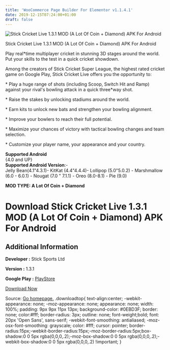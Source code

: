 ```yaml
---
title: 'WooCommerce Page Builder For Elementor v1.1.4.1'
date: 2019-12-15T07:24:00+01:00
draft: false
---
```


![Stick Cricket Live 1.3.1 MOD (A Lot Of Coin + Diamond) APK For Android](https://i0.wp.com/apkhome.net/wp-content/uploads/2019/11/Stick-Cricket-Live.png "Stick Cricket Live 1.3.1 MOD (A Lot Of Coin + Diamond) APK For Android")

  

Stick Cricket Live 1.3.1 MOD (A Lot Of Coin + Diamond) APK For Android

Play real\*time multiplayer cricket in stunning 3D stages around the world. Put your skills to the test in a quick cricket showdown.

Among the creators of Stick Cricket Super League, the highest rated cricket game on Google Play, Stick Cricket Live offers you the opportunity to:

\* Play a huge range of shots (including Scoop, Switch Hit and Ramp) against your rival's bowling attack in a quick three\*way shot.

\* Raise the stakes by unlocking stadiums around the world.

\* Earn kits to unlock new bats and strengthen your bowling alignment.

\* Improve your bowlers to reach their full potential.

\* Maximize your chances of victory with tactical bowling changes and team selection.

\* Customize your player name, your appearance and your country.

**Supported Android**  
{4.0 and UP}  
**Supported Android Version**:-  
Jelly Bean(4.1"4.3.1)- KitKat (4.4"4.4.4)- Lollipop (5.0"5.0.2) - Marshmallow (6.0 - 6.0.1) - Nougat (7.0 " 7.1.1) - Oreo (8.0-8.1) - Pie (9.0)

**MOD TYPE: A Lot Of Coin + Diamond**

Download Stick Cricket Live 1.3.1 MOD (A Lot Of Coin + Diamond) APK For Android
===============================================================================

Additional Information
----------------------

**Developer :** Stick Sports Ltd

**Version :** 1.3.1

**Google Play :** [PlayStore](https://play.google.com/store/apps/details?id=com.sticksports.stickcricketlive)

  

[Download Now](https://store4app.co/post/stick-cricket-live-1-3-1-mod-a-lot-of-coin-diamond-apk-for-android_1574703021)

  
Source: [Go homepage.](https://store4app.co/post/stick-cricket-live-1-3-1-mod-a-lot-of-coin-diamond-apk-for-android_1574703021) .downloadtop{ text-align:center; -webkit-appearance: none; -moz-appearance: none; appearance: none; width: 100%; padding: 9px 9px 11px 13px; background-color: #0EBD3F; border: none; color:#fff; border-radius: 3px; outline: none; font-weight;bold; font: 20px 'Open Sans', sans-serif; -webkit-font-smoothing: antialiased; -moz-osx-font-smoothing: grayscale; color: #fff; cursor: pointer; border-radius:15px;-webkit-border-radius:15px;-moz-border-radius:5px;box-shadow:0 0 5px rgba(0,0,0,.2);-moz-box-shadow:0 0 5px rgba(0,0,0,.2);-webkit-box-shadow:0 0 5px rgba(0,0,0,.2) !important; }